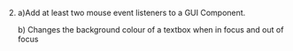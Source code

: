 2.  a)Add at least two mouse event listeners to a GUI Component. 
      
    b) Changes the background colour of a textbox when in focus and out of focus
